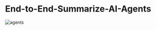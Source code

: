 # End-to-End-Summarize-AI-Agents
![agents](https://github.com/user-attachments/assets/eefe7c12-2ffc-4011-9ed1-19650885d909)
